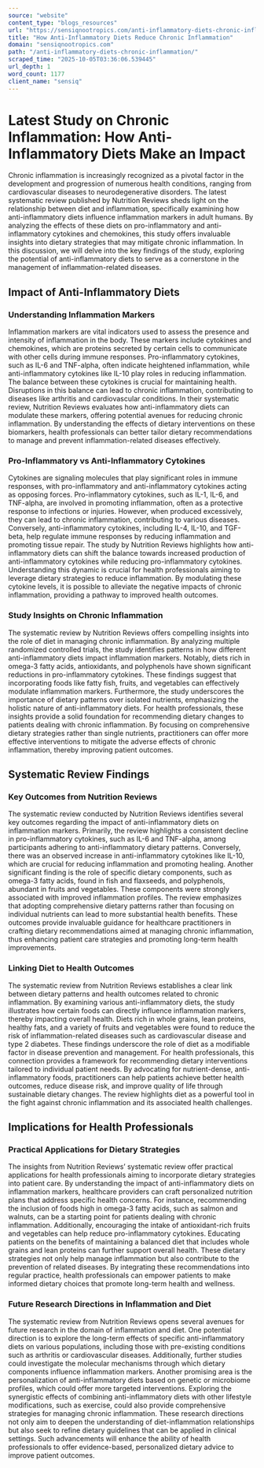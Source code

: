 ```yaml
---
source: "website"
content_type: "blogs_resources"
url: "https://sensiqnootropics.com/anti-inflammatory-diets-chronic-inflammation/"
title: "How Anti-Inflammatory Diets Reduce Chronic Inflammation"
domain: "sensiqnootropics.com"
path: "/anti-inflammatory-diets-chronic-inflammation/"
scraped_time: "2025-10-05T03:36:06.539445"
url_depth: 1
word_count: 1177
client_name: "sensiq"
---
```


# Latest Study on Chronic Inflammation: How Anti-Inflammatory Diets Make an Impact

Chronic inflammation is increasingly recognized as a pivotal factor in the development and progression of numerous health conditions, ranging from cardiovascular diseases to neurodegenerative disorders. The latest systematic review published by Nutrition Reviews sheds light on the relationship between diet and inflammation, specifically examining how anti-inflammatory diets influence inflammation markers in adult humans. By analyzing the effects of these diets on pro-inflammatory and anti-inflammatory cytokines and chemokines, this study offers invaluable insights into dietary strategies that may mitigate chronic inflammation. In this discussion, we will delve into the key findings of the study, exploring the potential of anti-inflammatory diets to serve as a cornerstone in the management of inflammation-related diseases.

## Impact of Anti-Inflammatory Diets

### Understanding Inflammation Markers

Inflammation markers are vital indicators used to assess the presence and intensity of inflammation in the body. These markers include cytokines and chemokines, which are proteins secreted by certain cells to communicate with other cells during immune responses. Pro-inflammatory cytokines, such as IL-6 and TNF-alpha, often indicate heightened inflammation, while anti-inflammatory cytokines like IL-10 play roles in reducing inflammation. The balance between these cytokines is crucial for maintaining health. Disruptions in this balance can lead to chronic inflammation, contributing to diseases like arthritis and cardiovascular conditions. In their systematic review, Nutrition Reviews evaluates how anti-inflammatory diets can modulate these markers, offering potential avenues for reducing chronic inflammation. By understanding the effects of dietary interventions on these biomarkers, health professionals can better tailor dietary recommendations to manage and prevent inflammation-related diseases effectively.

### Pro-Inflammatory vs Anti-Inflammatory Cytokines

Cytokines are signaling molecules that play significant roles in immune responses, with pro-inflammatory and anti-inflammatory cytokines acting as opposing forces. Pro-inflammatory cytokines, such as IL-1, IL-6, and TNF-alpha, are involved in promoting inflammation, often as a protective response to infections or injuries. However, when produced excessively, they can lead to chronic inflammation, contributing to various diseases. Conversely, anti-inflammatory cytokines, including IL-4, IL-10, and TGF-beta, help regulate immune responses by reducing inflammation and promoting tissue repair. The study by Nutrition Reviews highlights how anti-inflammatory diets can shift the balance towards increased production of anti-inflammatory cytokines while reducing pro-inflammatory cytokines. Understanding this dynamic is crucial for health professionals aiming to leverage dietary strategies to reduce inflammation. By modulating these cytokine levels, it is possible to alleviate the negative impacts of chronic inflammation, providing a pathway to improved health outcomes.

### Study Insights on Chronic Inflammation

The systematic review by Nutrition Reviews offers compelling insights into the role of diet in managing chronic inflammation. By analyzing multiple randomized controlled trials, the study identifies patterns in how different anti-inflammatory diets impact inflammation markers. Notably, diets rich in omega-3 fatty acids, antioxidants, and polyphenols have shown significant reductions in pro-inflammatory cytokines. These findings suggest that incorporating foods like fatty fish, fruits, and vegetables can effectively modulate inflammation markers. Furthermore, the study underscores the importance of dietary patterns over isolated nutrients, emphasizing the holistic nature of anti-inflammatory diets. For health professionals, these insights provide a solid foundation for recommending dietary changes to patients dealing with chronic inflammation. By focusing on comprehensive dietary strategies rather than single nutrients, practitioners can offer more effective interventions to mitigate the adverse effects of chronic inflammation, thereby improving patient outcomes.

## Systematic Review Findings

### Key Outcomes from Nutrition Reviews

The systematic review conducted by Nutrition Reviews identifies several key outcomes regarding the impact of anti-inflammatory diets on inflammation markers. Primarily, the review highlights a consistent decline in pro-inflammatory cytokines, such as IL-6 and TNF-alpha, among participants adhering to anti-inflammatory dietary patterns. Conversely, there was an observed increase in anti-inflammatory cytokines like IL-10, which are crucial for reducing inflammation and promoting healing. Another significant finding is the role of specific dietary components, such as omega-3 fatty acids, found in fish and flaxseeds, and polyphenols, abundant in fruits and vegetables. These components were strongly associated with improved inflammation profiles. The review emphasizes that adopting comprehensive dietary patterns rather than focusing on individual nutrients can lead to more substantial health benefits. These outcomes provide invaluable guidance for healthcare practitioners in crafting dietary recommendations aimed at managing chronic inflammation, thus enhancing patient care strategies and promoting long-term health improvements.

### Linking Diet to Health Outcomes

The systematic review from Nutrition Reviews establishes a clear link between dietary patterns and health outcomes related to chronic inflammation. By examining various anti-inflammatory diets, the study illustrates how certain foods can directly influence inflammation markers, thereby impacting overall health. Diets rich in whole grains, lean proteins, healthy fats, and a variety of fruits and vegetables were found to reduce the risk of inflammation-related diseases such as cardiovascular disease and type 2 diabetes. These findings underscore the role of diet as a modifiable factor in disease prevention and management. For health professionals, this connection provides a framework for recommending dietary interventions tailored to individual patient needs. By advocating for nutrient-dense, anti-inflammatory foods, practitioners can help patients achieve better health outcomes, reduce disease risk, and improve quality of life through sustainable dietary changes. The review highlights diet as a powerful tool in the fight against chronic inflammation and its associated health challenges.

## Implications for Health Professionals

### Practical Applications for Dietary Strategies

The insights from Nutrition Reviews’ systematic review offer practical applications for health professionals aiming to incorporate dietary strategies into patient care. By understanding the impact of anti-inflammatory diets on inflammation markers, healthcare providers can craft personalized nutrition plans that address specific health concerns. For instance, recommending the inclusion of foods high in omega-3 fatty acids, such as salmon and walnuts, can be a starting point for patients dealing with chronic inflammation. Additionally, encouraging the intake of antioxidant-rich fruits and vegetables can help reduce pro-inflammatory cytokines. Educating patients on the benefits of maintaining a balanced diet that includes whole grains and lean proteins can further support overall health. These dietary strategies not only help manage inflammation but also contribute to the prevention of related diseases. By integrating these recommendations into regular practice, health professionals can empower patients to make informed dietary choices that promote long-term health and wellness.

### Future Research Directions in Inflammation and Diet

The systematic review from Nutrition Reviews opens several avenues for future research in the domain of inflammation and diet. One potential direction is to explore the long-term effects of specific anti-inflammatory diets on various populations, including those with pre-existing conditions such as arthritis or cardiovascular diseases. Additionally, further studies could investigate the molecular mechanisms through which dietary components influence inflammation markers. Another promising area is the personalization of anti-inflammatory diets based on genetic or microbiome profiles, which could offer more targeted interventions. Exploring the synergistic effects of combining anti-inflammatory diets with other lifestyle modifications, such as exercise, could also provide comprehensive strategies for managing chronic inflammation. These research directions not only aim to deepen the understanding of diet-inflammation relationships but also seek to refine dietary guidelines that can be applied in clinical settings. Such advancements will enhance the ability of health professionals to offer evidence-based, personalized dietary advice to improve patient outcomes.